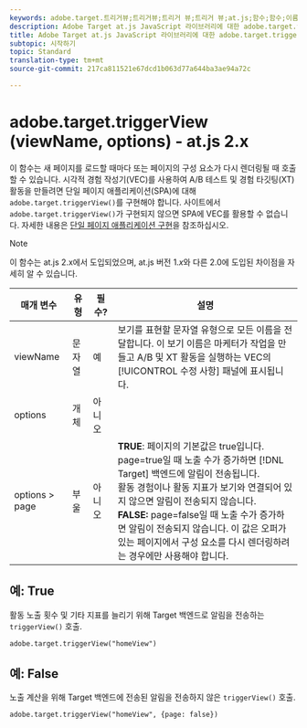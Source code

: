 ```yaml
---
keywords: adobe.target.트리거뷰;트리거뷰;트리거 뷰;트리거 뷰;at.js;함수;함수;이름 보기;네임 보기;이름 보기
description: Adobe Target at.js JavaScript 라이브러리에 대한 adobe.target.triggerView (viewName, options) 함수 정보입니다.
title: Adobe Target at.js JavaScript 라이브러리에 대한 adobe.target.triggerView (viewName, options) 함수 정보입니다.
subtopic: 시작하기
topic: Standard
translation-type: tm+mt
source-git-commit: 217ca811521e67dcd1b063d77a644ba3ae94a72c

---
```



# adobe.target.triggerView (viewName, options) - at.js 2.x

이 함수는 새 페이지를 로드할 때마다 또는 페이지의 구성 요소가 다시 렌더링될 때 호출할 수 있습니다. 시각적 경험 작성기(VEC)를 사용하여 A/B 테스트 및 경험 타깃팅(XT) 활동을 만들려면 단일 페이지 애플리케이션(SPA)에 대해 `adobe.target.triggerView()`를 구현해야 합니다. 사이트에서 `adobe.target.triggerView()`가 구현되지 않으면 SPA에 VEC를 활용할 수 없습니다. 자세한 내용은 [단일 페이지 애플리케이션 구현](/help/c-implementing-target/c-implementing-target-for-client-side-web/how-to-deployatjs/target-atjs-single-page-application.md)을 참조하십시오.

>[!NOTE]
>
>이 함수는 at.js 2.x에서 도입되었으며, at.js 버전 1.*x*&#x200B;와 다른 2.0에 도입된 차이점을 자세히 알 수 있습니다.

| 매개 변수 | 유형 | 필수? | 설명 |
| --- | --- | --- | --- |
| viewName | 문자열 | 예 | 보기를 표현할 문자열 유형으로 모든 이름을 전달합니다. 이 보기 이름은 마케터가 작업을 만들고 A/B 및 XT 활동을 실행하는 VEC의 [!UICONTROL 수정 사항] 패널에 표시됩니다. |
| options | 개체 | 아니오 |  |
| options &gt; page | 부울 | 아니오 | **TRUE**: 페이지의 기본값은 true입니다. page=true일 때 노출 수가 증가하면 [!DNL Target] 백엔드에 알림이 전송됩니다.<br>활동 경험이나 활동 지표가 보기와 연결되어 있지 않으면 알림이 전송되지 않습니다.<br>**FALSE:** page=false일 때 노출 수가 증가하면 알림이 전송되지 않습니다. 이 값은 오퍼가 있는 페이지에서 구성 요소를 다시 렌더링하려는 경우에만 사용해야 합니다. |

## 예: True

활동 노출 횟수 및 기타 지표를 늘리기 위해 Target 백엔드로 알림을 전송하는 `triggerView()` 호출.

```
adobe.target.triggerView("homeView")
```

## 예: False

노출 계산을 위해 Target 백엔드에 전송된 알림을 전송하지 않은 `triggerView()` 호출.

```
adobe.target.triggerView("homeView", {page: false})
```
